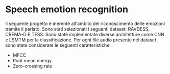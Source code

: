 # Speech emotion recognition
  Il seguente progetto è inerente all'ambito del riconoscimento delle emozioni tramite il parlato. Sono stati selezionati i seguenti dataset:
  RAVDESS, CREMA-D E TESS. Sono state implementate diverse architetture come CNN e LSMTM per la classificazione. 
  Per ogni file audio presente nel dataset sono state considerate le seguenti caratteristiche:
  - MFCC
  - Root mean energy
  - Zero-crossing rate
